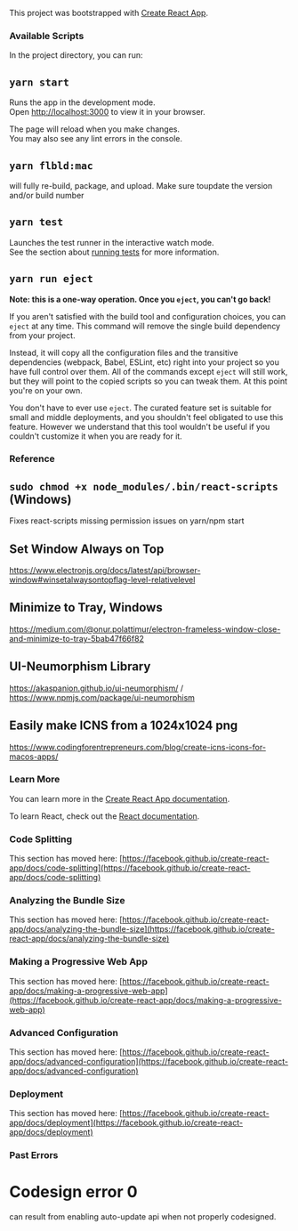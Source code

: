 This project was bootstrapped with [Create React App](https://github.com/facebook/create-react-app).

### Available Scripts

In the project directory, you can run:

## `yarn start`

Runs the app in the development mode.\
Open [http://localhost:3000](http://localhost:3000) to view it in your browser.

The page will reload when you make changes.\
You may also see any lint errors in the console.

## `yarn flbld:mac` 
will fully re-build, package, and upload. Make sure toupdate the version and/or build number

## `yarn test`

Launches the test runner in the interactive watch mode.\
See the section about [running tests](https://facebook.github.io/create-react-app/docs/running-tests) for more information.

## `yarn run eject`

**Note: this is a one-way operation. Once you `eject`, you can't go back!**

If you aren't satisfied with the build tool and configuration choices, you can `eject` at any time. This command will remove the single build dependency from your project.

Instead, it will copy all the configuration files and the transitive dependencies (webpack, Babel, ESLint, etc) right into your project so you have full control over them. All of the commands except `eject` will still work, but they will point to the copied scripts so you can tweak them. At this point you're on your own.

You don't have to ever use `eject`. The curated feature set is suitable for small and middle deployments, and you shouldn't feel obligated to use this feature. However we understand that this tool wouldn't be useful if you couldn't customize it when you are ready for it.




### Reference

## `sudo chmod +x node_modules/.bin/react-scripts` (Windows)
Fixes react-scripts missing permission issues on yarn/npm start

## Set Window Always on Top
https://www.electronjs.org/docs/latest/api/browser-window#winsetalwaysontopflag-level-relativelevel

## Minimize to Tray, Windows
https://medium.com/@onur.polattimur/electron-frameless-window-close-and-minimize-to-tray-5bab47f66f82

## UI-Neumorphism Library 
https://akaspanion.github.io/ui-neumorphism/ /  https://www.npmjs.com/package/ui-neumorphism

## Easily make ICNS from a 1024x1024 png
https://www.codingforentrepreneurs.com/blog/create-icns-icons-for-macos-apps/




### Learn More

You can learn more in the [Create React App documentation](https://facebook.github.io/create-react-app/docs/getting-started).

To learn React, check out the [React documentation](https://reactjs.org/).

### Code Splitting

This section has moved here: [https://facebook.github.io/create-react-app/docs/code-splitting](https://facebook.github.io/create-react-app/docs/code-splitting)

### Analyzing the Bundle Size

This section has moved here: [https://facebook.github.io/create-react-app/docs/analyzing-the-bundle-size](https://facebook.github.io/create-react-app/docs/analyzing-the-bundle-size)

### Making a Progressive Web App

This section has moved here: [https://facebook.github.io/create-react-app/docs/making-a-progressive-web-app](https://facebook.github.io/create-react-app/docs/making-a-progressive-web-app)

### Advanced Configuration

This section has moved here: [https://facebook.github.io/create-react-app/docs/advanced-configuration](https://facebook.github.io/create-react-app/docs/advanced-configuration)

### Deployment

This section has moved here: [https://facebook.github.io/create-react-app/docs/deployment](https://facebook.github.io/create-react-app/docs/deployment)


### Past Errors
# Codesign error 0
can result from enabling auto-update api when not properly codesigned.

